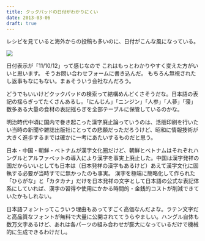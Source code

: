 ```yaml
---
title: クックパッドの日付がわかりにくい
date: 2013-03-06
draft: true
---
```



レシピを見ていると海外からの投稿も多いのに、日付がこんな風になっている。

![](https://photos.xar.sh/17364822946_221d0ac24f_b.jpg)

日付表示が「11/10/12」って感じなので
これはもっとわかりやすく変えた方がいいと思います。
そうお問い合わせフォームに書き込んだ。
もちろん無視されたし返事もなにもない。まぁそういう会社なんだろう。

どうでもいいけどクックパッドの検索って結構めんどくさそうだな。日本語の表記の揺らぎってたくさんあるし。「にんじん」「ニンジン」「人参」「人蔘」「薓」
数多ある大量の食材の表記揺らぎを全部テーブルに保管しているのかな。

明治時代中頃に国内で巻き起こった漢字廃止論っていうのは、活版印刷を行いたい当時の新聞や雑誌出版社にとっての悲願だっただろうけど、昭和に情報技術が大きく進歩するまでは確かに一考にあたいするものだと思う。

日本・中国・朝鮮・ベトナムが漢字文化圏だけど、朝鮮とベトナムはそれぞれハングルとアルファベットの導入により漢字を事実上廃止した。中国は漢字発祥の国だからいいとしても日本は（日本発祥の漢字もあるけど）あえて漢字文化に固執する必要が当時すでに無かったのも事実。
漢字を極端に簡略化して作られた「ひらがな」と「カタカナ」だけを日本発祥の文字として日本語の公式な表記体系にしていれば、漢字の習得や使用にかかる時間的・金銭的コストが削減できていたかもしれない。

日本語フォントってこういう理由もあってすごく高価なんだよな。ラテン文字だと高品質なフォントが無料で大量に公開されててうらやましい。ハングル自体も数万文字あるけど、あれは各パーツの組み合わせが膨大になっているだけで機械的に生成できるわけだし。

